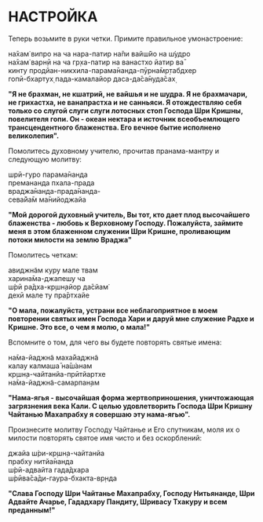 # НАСТРОЙКА

Теперь возьмите в руки четки. Примите правильное умонастроение:

на̄хам̇ випро на ча нара-патир на̄пи вайш́йо на ш́удро  
на̄хам̇ варн̣ӣ на ча гр̣ха-патир на ванастхо йатир ва̄  
кинту продйан-никхила-парама̄нанда-пӯрна̄мр̣табдхер  
гопӣ-бхартух̣ пада-камалайор даса-да̄са̄нуда̄сах̣

**"Я не брахман, не кшатрий, не вайшья и не шудра. Я не брахмачари, не грихастха, не ванапрастха и не санньяси. Я отождествляю себя только со слугой слуги слуги лотосных стоп Господа Шри Кришны, повелителя гопи. Он - океан нектара и источник всеобъемлющего трансцендентного блаженства. Его вечное бытие исполнено великолепия".**

Помолитесь духовному учителю, прочитав пранама-мантру и следующую молитву:

шрӣ-гуро парама̄нанда  
премананда пхала-прада  
 враджа̄нанда-прада̄нанда-  
сева̄йа̄м ма̄нийоджайа

**"Мой дорогой духовный учитель, Вы тот, кто дает плод высочайшего блаженства - любовь к Верховному Господу. Пожалуйста, займите меня в этом блаженном служении Шри Кришне, проливающим потоки милости на землю Враджа"**

Помолитесь четкам:

авиджн̃ам куру мале твам  
харина̄ма-джапешу ча  
ш́рӣ ра̄дха-кр̣шн̣айор да̄сйам̇  
дехӣ мале ту пра̄ртхайе

**"О мала, пожалуйста, устрани все неблагоприятное в моем повторении святых имен Господа Хари и даруй мне служение Радхе и Кришне. Это все, о чем я молю, о мала!"**

Вспомните о том, для чего вы будете повторять святые имена:

на̄ма-йаджн̃а маха̄йаджн̃а  
калау калмаша̄ на̄ш́анам  
кр̣шн̣а-чайтанйа-прӣтйартхе  
на̄ма-йаджн̃а-самарпан̣ам

**"Нама-ягья - высочайшая форма жертвоприношения, уничтожающая загрязнения века Кали. С целью удовлетворить Господа Шри Кришну Чайтанью Махапрабху я совершаю эту нама-ягью".**

Произнесите молитву Господу Чайтанье и Его спутникам, моля их о милости повторять святое имя чисто и без оскорблений:

джайа ш́ри-кр̣шн̣а-чайтанйа  
прабху нитйа̄нанда  
ш́рӣ-адвайта гада̄дхара  
ш́рӣва̄са̄ди-гаура-бхакта-вр̣нда

**"Слава Господу Шри Чайтанье Махапрабху, Господу Нитьянанде, Шри Адвайте Ачарье, Гададхару Пандиту, Шривасу Тхакуру и всем преданным!"**

